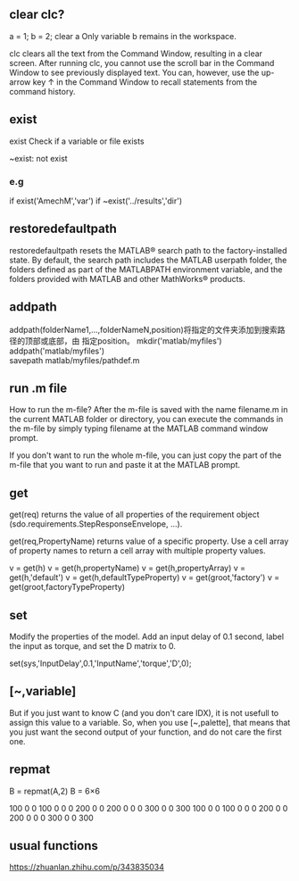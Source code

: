 ## clear clc?
a = 1;
b = 2;
clear a
Only variable b remains in the workspace.

clc clears all the text from the Command Window, resulting in a clear screen. 
After running clc, you cannot use the scroll bar in the Command Window to see previously displayed text. 
You can, however, use the up-arrow key ↑ in the Command Window to recall statements from the command history.

## exist
exist
Check if a variable or file exists

~exist: not exist

### e.g 
if exist('AmechM','var')
if ~exist('../results','dir')

## restoredefaultpath
restoredefaultpath resets the MATLAB® search path to the factory-installed state. 
By default, the search path includes the MATLAB userpath folder, the folders defined as part of the MATLABPATH environment variable, 
and the folders provided with MATLAB and other MathWorks® products.


## addpath

addpath(folderName1,...,folderNameN,position)将指定的文件夹添加到搜索路径的顶部或底部，由 指定position。
mkdir('matlab/myfiles')   
addpath('matlab/myfiles')  
savepath matlab/myfiles/pathdef.m

## run .m file
How to run the m-file?
After the m-file is saved with the name filename.m in the current MATLAB folder or directory, you can execute the commands in the m-file by simply typing filename at the MATLAB command window prompt.

If you don't want to run the whole m-file, you can just copy the part of the m-file that you want to run and paste it at the MATLAB prompt.



## get
get(req) returns the value of all properties of the requirement object (sdo.requirements.StepResponseEnvelope, ...).

get(req,PropertyName) returns value of a specific property. Use a cell array of property names to return a cell array with multiple property values.

v = get(h)
v = get(h,propertyName)
v = get(h,propertyArray)
v = get(h,'default')
v = get(h,defaultTypeProperty)
v = get(groot,'factory')
v = get(groot,factoryTypeProperty)

## set
Modify the properties of the model. Add an input delay of 0.1 second, label the input as torque, and set the D matrix to 0.

set(sys,'InputDelay',0.1,'InputName','torque','D',0);

## [~,variable]
But if you just want to know C (and you don't care IDX), it is not usefull to assign this value to a variable.
So, when you use [~,palette], that means that you just want the second output of your function, and do not care the first one.

## repmat
B = repmat(A,2)
B = 6×6

   100     0     0   100     0     0
     0   200     0     0   200     0
     0     0   300     0     0   300
   100     0     0   100     0     0
     0   200     0     0   200     0
     0     0   300     0     0   300
     
 ## usual functions
 https://zhuanlan.zhihu.com/p/343835034
